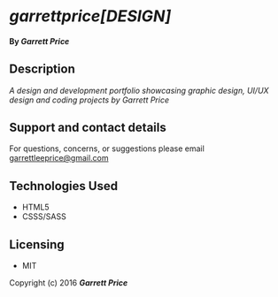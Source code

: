 # _garrettprice[DESIGN]_


#### By _Garrett Price_



## Description

_A design and development portfolio showcasing graphic design, UI/UX design and coding projects by Garrett Price_



## Support and contact details

For questions, concerns, or suggestions please email garrettleeprice@gmail.com

## Technologies Used

* HTML5
* CSSS/SASS

## Licensing

* MIT

Copyright (c) 2016 **_Garrett Price_**
